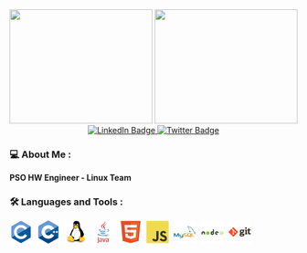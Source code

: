 <div id="header" align="center">
  <img src="https://media.giphy.com/media/3knKct3fGqxhK/giphy.gif" width="250" height="200" />
  <img src="https://media.giphy.com/media/4N5ddOOJJ7gtKTgNac/giphy.gif" width="250" height="200"/>
</div>

<div id="badges" align="center">
  <a href="https://www.linkedin.com/in/sonni-cubero-011a07165/">
    <img src="https://img.shields.io/badge/LinkedIn-blue?style=for-the-badge&logo=linkedin&logoColor=white" alt="LinkedIn Badge"/>
  </a>
  <a href="your-twitter-URL">
    <img src="https://img.shields.io/badge/Twitter-blue?style=for-the-badge&logo=twitter&logoColor=white" alt="Twitter Badge"/>
  </a>
</div>

### :computer: About Me :
<b>PSO HW Engineer - Linux Team</b>

### :hammer_and_wrench: Languages and Tools :
<div>
  <img src="https://github.com/devicons/devicon/blob/master/icons/c/c-original.svg" title="c" alt="c" width="40" height="40"/>&nbsp;
  <img src="https://github.com/devicons/devicon/blob/master/icons/cplusplus/cplusplus-original.svg" title="cpp" alt="cpp" width="40" height="40"/>&nbsp;
  <img src="https://github.com/devicons/devicon/blob/master/icons/linux/linux-original.svg" title="linux" alt="linux" width="40" height="40"/>&nbsp;
  <img src="https://github.com/devicons/devicon/blob/master/icons/java/java-original-wordmark.svg" title="Java" alt="Java" width="40" height="40"/>&nbsp;
  <img src="https://github.com/devicons/devicon/blob/master/icons/html5/html5-original.svg" title="HTML5" alt="HTML" width="40" height="40"/>&nbsp;
  <img src="https://github.com/devicons/devicon/blob/master/icons/javascript/javascript-original.svg" title="JavaScript" alt="JavaScript" width="40" height="40"/>&nbsp;
  <img src="https://github.com/devicons/devicon/blob/master/icons/mysql/mysql-original-wordmark.svg" title="MySQL"  alt="MySQL" width="40" height="40"/>&nbsp;
  <img src="https://github.com/devicons/devicon/blob/master/icons/nodejs/nodejs-original-wordmark.svg" title="NodeJS" alt="NodeJS" width="40" height="40"/>&nbsp;
  <img src="https://github.com/devicons/devicon/blob/master/icons/git/git-original-wordmark.svg" title="Git" **alt="Git" width="40" height="40"/>
</div>

<!--- 
### My Stats :

[![GitHub Streak](http://github-readme-streak-stats.herokuapp.com?user=sc185469&theme=shades-of-purple)](https://git.io/streak-stats)

[![Anurag's GitHub stats](https://github-readme-stats.vercel.app/api?username=sc185469)](https://github.com/anuraghazra/github-readme-stats)

[![Top Langs](https://github-readme-stats.vercel.app/api/top-langs/?username=sc185469&layout=compact&theme=vision-friendly-dark)](https://github.com/anuraghazra/github-readme-stats)
--->

<!---
sc185469/sc185469 is a ✨ special ✨ repository because its `README.md` (this file) appears on your GitHub profile.
You can click the Preview link to take a look at your changes.
--->
